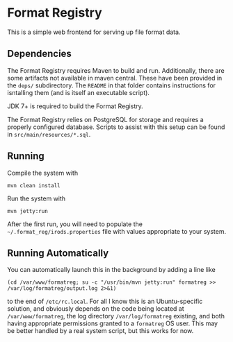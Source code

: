 # Format Registry

This is a simple web frontend for serving up file format data.

## Dependencies

The Format Registry requires Maven to build and run. Additionally, there are some artifacts not available in maven central. These have been provided in the `deps/` subdirectory. The `README` in that folder contains instructions for isntalling them (and is itself an executable script).

JDK 7+ is required to build the Format Registry.

The Format Registry relies on PostgreSQL for storage and requires a properly configured database. Scripts to assist with this setup can be found in `src/main/resources/*.sql`.

## Running

Compile the system with

    mvn clean install

Run the system with

    mvn jetty:run

After the first run, you will need to populate the `~/.format_reg/irods.properties` file with values appropriate to your system.


## Running Automatically

You can automatically launch this in the background by adding a line like

    (cd /var/www/formatreg; su -c "/usr/bin/mvn jetty:run" formatreg >> /var/log/formatreg/output.log 2>&1)

to the end of `/etc/rc.local`.
For all I know this is an Ubuntu-specific solution, and obviously depends on the code being located at `/var/www/formatreg`, the log directory `/var/log/formatreg` existing, and both having appropriate permissions granted to a `formatreg` OS user.
This may be better handled by a real system script, but this works for now.
